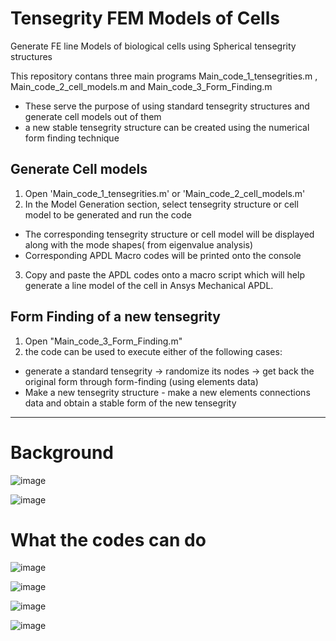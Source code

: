 # Tensegrity FEM Models of Cells
 Generate FE line Models of biological cells using Spherical tensegrity structures

This repository contans three main programs
Main_code_1_tensegrities.m ,
Main_code_2_cell_models.m and
Main_code_3_Form_Finding.m

- These serve the purpose of using standard tensegrity structures and generate cell models out of them
- a new stable tensegrity structure can be created using the numerical form finding technique

## Generate Cell models

1)  Open 'Main_code_1_tensegrities.m' or 'Main_code_2_cell_models.m'
2) In the Model Generation section,  select tensegrity structure or cell model to be generated and run the code
  -  The corresponding tensegrity structure or cell model will be displayed along with the mode shapes( from eigenvalue analysis)
  -  Corresponding APDL Macro codes will be printed onto the console 
3) Copy and paste the APDL codes onto a macro script which will help generate a line model of the cell in Ansys Mechanical APDL.

## Form Finding of a new tensegrity

1) Open "Main_code_3_Form_Finding.m" 
2) the code can be used to execute either of the following cases:
 - generate a standard tensegrity -> randomize its nodes -> get back the original form through form-finding (using elements data)
 - Make a new tensegrity structure - make a new elements connections data and obtain a stable form of the new tensegrity
 ---
# Background

![image](https://user-images.githubusercontent.com/85007096/124547046-2cc4b580-de49-11eb-97ec-1a5394f9e995.png)

![image](https://user-images.githubusercontent.com/85007096/124067339-e261c400-da57-11eb-8399-e669bf87f85d.png)

# What the codes can do 

![image](https://user-images.githubusercontent.com/85007096/124066892-12f52e00-da57-11eb-9d22-ed7def0b5f9d.png)

![image](https://user-images.githubusercontent.com/85007096/125106739-9d93f800-e0fd-11eb-8494-d62afef09d8b.png)

![image](https://user-images.githubusercontent.com/85007096/124066900-1688b500-da57-11eb-9e8e-dfc756416e5a.png)

![image](https://user-images.githubusercontent.com/85007096/124073811-29ec4e00-da60-11eb-820d-3bd55df8c65d.png)
